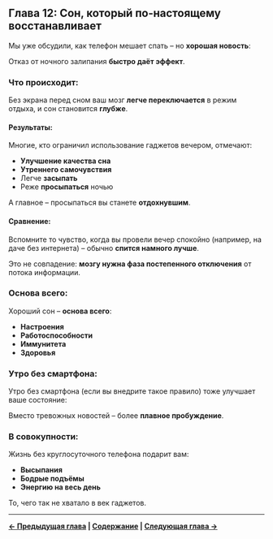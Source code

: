 ## Глава 12: Сон, который по-настоящему восстанавливает

Мы уже обсудили, как телефон мешает спать – но **хорошая новость**:

Отказ от ночного залипания **быстро даёт эффект**.

### Что происходит:

Без экрана перед сном ваш мозг **легче переключается** в режим отдыха, и сон становится **глубже**.

#### Результаты:

Многие, кто ограничил использование гаджетов вечером, отмечают:
- **Улучшение качества сна**
- **Утреннего самочувствия**
- Легче **засыпать**
- Реже **просыпаться** ночью

А главное – просыпаться вы станете **отдохнувшим**.

#### Сравнение:

Вспомните то чувство, когда вы провели вечер спокойно (например, на даче без интернета) – обычно **спится намного лучше**.

Это не совпадение: **мозгу нужна фаза постепенного отключения** от потока информации.

### Основа всего:

Хороший сон – **основа всего**:
- **Настроения**
- **Работоспособности**
- **Иммунитета**
- **Здоровья**

### Утро без смартфона:

Утро без смартфона (если вы внедрите такое правило) тоже улучшает ваше состояние:

Вместо тревожных новостей – более **плавное пробуждение**.

### В совокупности:

Жизнь без круглосуточного телефона подарит вам:
- **Высыпания**
- **Бодрые подъёмы**
- **Энергию на весь день**

То, чего так не хватало в век гаджетов.

---

**[← Предыдущая глава](12_glava_11.md) | [Содержание](00_soderzhanie.md) | [Следующая глава →](14_glava_13.md)**
